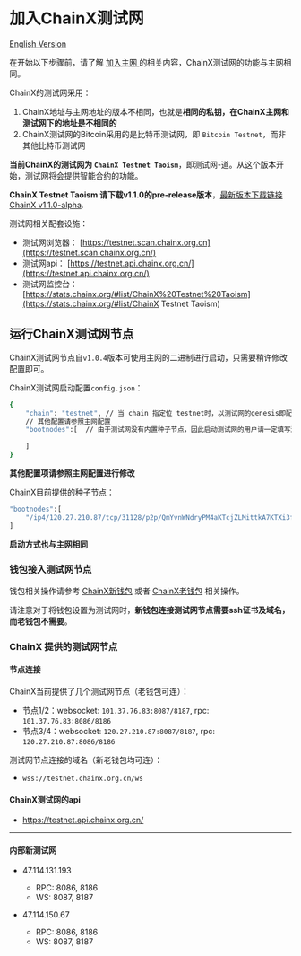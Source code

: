 # 加入ChainX测试网

[English Version](https://github.com/chainx-org/ChainX/wiki/Join-ChainX-Testnet-EN)

在开始以下步骤前，请了解 [加入主网 ](Join-ChainX-Mainnet) 的相关内容，ChainX测试网的功能与主网相同。

ChainX的测试网采用：

1. ChainX地址与主网地址的版本不相同，也就是**相同的私钥，在ChainX主网和测试网下的地址是不相同的**
2. ChainX测试网的Bitcoin采用的是比特币测试网，即 `Bitcoin Testnet`，而非其他比特币测试网

**当前ChainX的测试网为 `ChainX Testnet Taoism`**，即测试网-道。从这个版本开始，测试网将会提供智能合约的功能。

**ChainX Testnet Taoism 请下载v1.1.0的pre-release版本**，[最新版本下载链接 ChainX v1.1.0-alpha](https://github.com/chainx-org/ChainX/releases/tag/v1.1.0-alpha).

测试网相关配套设施：

* 测试网浏览器： [https://testnet.scan.chainx.org.cn](https://testnet.scan.chainx.org.cn/)
* 测试网api： [https://testnet.api.chainx.org.cn/](https://testnet.api.chainx.org.cn/)
* 测试网监控台：[https://stats.chainx.org/#list/ChainX%20Testnet%20Taoism](https://stats.chainx.org/#list/ChainX Testnet Taoism)

## 运行ChainX测试网节点

ChainX测试网节点自`v1.0.4`版本可使用主网的二进制进行启动，只需要稍许修改配置即可。

ChainX测试网启动配置`config.json`：

```bash
{
	"chain": "testnet", // 当 chain 指定位 testnet时，以测试网的genesis即配置启动节点
	// 其他配置请参照主网配置
	"bootnodes":[  // 由于测试网没有内置种子节点，因此启动测试网的用户请一定填写测试网的种子
	
	]
}
```

**其他配置项请参照主网配置进行修改**

ChainX目前提供的种子节点：

```bash
"bootnodes":[
	"/ip4/120.27.210.87/tcp/31128/p2p/QmYvnWNdryPM4aKTcjZLMittkA7KTXi3fMSSQ7aWytFi8v"
]
```

**启动方式也与主网相同**

### 钱包接入测试网节点

钱包相关操作请参考 [ChainX新钱包](wallet#新钱包) 或者 [ChainX老钱包](wallet#老钱包) 相关操作。

请注意对于将钱包设置为测试网时，**新钱包连接测试网节点需要ssh证书及域名，而老钱包不需要**。

### ChainX 提供的测试网节点

#### 节点连接

ChainX当前提供了几个测试网节点（老钱包可连）：

* 节点1/2：websocket: `101.37.76.83:8087/8187`,  rpc: `101.37.76.83:8086/8186`
* 节点3/4：websocket: `120.27.210.87:8087/8187`,  rpc: `120.27.210.87:8086/8186`

测试网节点连接的域名（新老钱包均可连）：

* `wss://testnet.chainx.org.cn/ws`

#### ChainX测试网的api

* https://testnet.api.chainx.org.cn/

-------------

#### 内部新测试网

- 47.114.131.193
  - RPC: 8086, 8186
  - WS: 8087, 8187

- 47.114.150.67
  - RPC: 8086, 8186
  - WS: 8087, 8187

